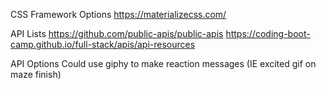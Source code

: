 CSS Framework Options
https://materializecss.com/

API Lists
https://github.com/public-apis/public-apis
https://coding-boot-camp.github.io/full-stack/apis/api-resources

API Options
Could use giphy to make reaction messages (IE excited gif on maze finish)